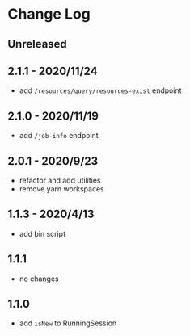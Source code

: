 # Change Log

## Unreleased


## 2.1.1 - 2020/11/24

- add `/resources/query/resources-exist` endpoint

## 2.1.0 - 2020/11/19

- add `/job-info` endpoint

## 2.0.1 - 2020/9/23

- refactor and add utilities
- remove yarn workspaces

## 1.1.3 - 2020/4/13

- add bin script

## 1.1.1

- no changes

## 1.1.0

- add `isNew` to RunningSession
